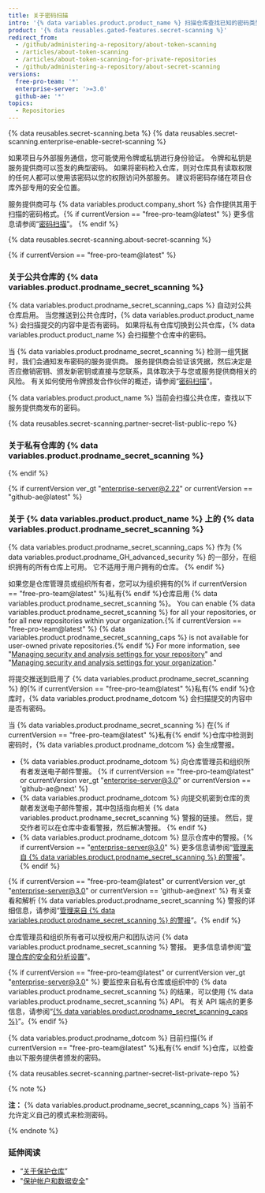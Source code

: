```yaml
---
title: 关于密码扫描
intro: '{% data variables.product.product_name %} 扫描仓库查找已知的密码类型，以防止欺诈性使用意外提交的密码。'
product: '{% data reusables.gated-features.secret-scanning %}'
redirect_from:
  - /github/administering-a-repository/about-token-scanning
  - /articles/about-token-scanning
  - /articles/about-token-scanning-for-private-repositories
  - /github/administering-a-repository/about-secret-scanning
versions:
  free-pro-team: '*'
  enterprise-server: '>=3.0'
  github-ae: '*'
topics:
  - Repositories
---
```


{% data reusables.secret-scanning.beta %}
{% data reusables.secret-scanning.enterprise-enable-secret-scanning %}

如果项目与外部服务通信，您可能使用令牌或私钥进行身份验证。 令牌和私钥是服务提供商可以签发的典型密码。 如果将密码检入仓库，则对仓库具有读取权限的任何人都可以使用该密码以您的权限访问外部服务。 建议将密码存储在项目仓库外部专用的安全位置。

服务提供商可与 {% data variables.product.company_short %} 合作提供其用于扫描的密码格式。{% if currentVersion == "free-pro-team@latest" %} 更多信息请参阅“[密码扫描](/developers/overview/secret-scanning)”。
{% endif %}

{% data reusables.secret-scanning.about-secret-scanning %}

{% if currentVersion == "free-pro-team@latest" %}
### 关于公共仓库的 {% data variables.product.prodname_secret_scanning %}

{% data variables.product.prodname_secret_scanning_caps %} 自动对公共仓库启用。 当您推送到公共仓库时，{% data variables.product.product_name %} 会扫描提交的内容中是否有密码。 如果将私有仓库切换到公共仓库，{% data variables.product.product_name %} 会扫描整个仓库中的密码。

当 {% data variables.product.prodname_secret_scanning %} 检测一组凭据时，我们会通知发布密码的服务提供商。 服务提供商会验证该凭据，然后决定是否应撤销密钥、颁发新密钥或直接与您联系，具体取决于与您或服务提供商相关的风险。 有关如何使用令牌颁发合作伙伴的概述，请参阅“[密码扫描](/developers/overview/secret-scanning)”。

{% data variables.product.product_name %} 当前会扫描公共仓库，查找以下服务提供商发布的密码。

{% data reusables.secret-scanning.partner-secret-list-public-repo %}

### 关于私有仓库的 {% data variables.product.prodname_secret_scanning %}
{% endif %}

{% if currentVersion ver_gt "enterprise-server@2.22" or currentVersion == "github-ae@latest" %}
### 关于 {% data variables.product.product_name %} 上的 {% data variables.product.prodname_secret_scanning %}

{% data variables.product.prodname_secret_scanning_caps %} 作为 {% data variables.product.prodname_GH_advanced_security %} 的一部分，在组织拥有的所有仓库上可用。 它不适用于用户拥有的仓库。
{% endif %}

如果您是仓库管理员或组织所有者，您可以为组织拥有的{% if currentVersion == "free-pro-team@latest" %}私有{% endif %}仓库启用 {% data variables.product.prodname_secret_scanning %}。 You can enable  {% data variables.product.prodname_secret_scanning %} for all your repositories, or for all new repositories within your organization.{% if currentVersion == "free-pro-team@latest" %} {% data variables.product.prodname_secret_scanning_caps %} is not available for user-owned private repositories.{% endif %} For more information, see "[Managing security and analysis settings for your repository](/github/administering-a-repository/managing-security-and-analysis-settings-for-your-repository)" and "[Managing security and analysis settings for your organization](/organizations/keeping-your-organization-secure/managing-security-and-analysis-settings-for-your-organization)."

将提交推送到启用了 {% data variables.product.prodname_secret_scanning %} 的{% if currentVersion == "free-pro-team@latest" %}私有{% endif %}仓库时，{% data variables.product.prodname_dotcom %} 会扫描提交的内容中是否有密码。

当 {% data variables.product.prodname_secret_scanning %} 在{% if currentVersion == "free-pro-team@latest" %}私有{% endif %}仓库中检测到密码时，{% data variables.product.prodname_dotcom %} 会生成警报。

- {% data variables.product.prodname_dotcom %} 向仓库管理员和组织所有者发送电子邮件警报。
{% if currentVersion == "free-pro-team@latest" or currentVersion ver_gt "enterprise-server@3.0" or currentVersion == 'github-ae@next' %}
- {% data variables.product.prodname_dotcom %} 向提交机密到仓库的贡献者发送电子邮件警报，其中包括指向相关 {% data variables.product.prodname_secret_scanning %} 警报的链接。 然后，提交作者可以在仓库中查看警报，然后解决警报。
{% endif %}
- {% data variables.product.prodname_dotcom %} 显示仓库中的警报。{% if currentVersion == "enterprise-server@3.0" %} 更多信息请参阅“[管理来自 {% data variables.product.prodname_secret_scanning %} 的警报](/github/administering-a-repository/managing-alerts-from-secret-scanning)”。{% endif %}

{% if currentVersion == "free-pro-team@latest" or currentVersion ver_gt "enterprise-server@3.0" or currentVersion == 'github-ae@next' %}
有关查看和解析 {% data variables.product.prodname_secret_scanning %} 警报的详细信息，请参阅“[管理来自 {% data variables.product.prodname_secret_scanning %} 的警报](/github/administering-a-repository/managing-alerts-from-secret-scanning)”。{% endif %}

仓库管理员和组织所有者可以授权用户和团队访问 {% data variables.product.prodname_secret_scanning %} 警报。 更多信息请参阅“[管理仓库的安全和分析设置](/github/administering-a-repository/managing-security-and-analysis-settings-for-your-repository#granting-access-to-security-alerts)”。

{% if currentVersion == "free-pro-team@latest" or currentVersion ver_gt "enterprise-server@3.0" %}
要监控来自私有仓库或组织中的 {% data variables.product.prodname_secret_scanning %} 的结果，可以使用 {% data variables.product.prodname_secret_scanning %} API。 有关 API 端点的更多信息，请参阅“[{% data variables.product.prodname_secret_scanning_caps %}](/rest/reference/secret-scanning)”。{% endif %}

{% data variables.product.prodname_dotcom %}  目前扫描{% if currentVersion == "free-pro-team@latest" %}私有{% endif %}仓库，以检查由以下服务提供者颁发的密码。

{% data reusables.secret-scanning.partner-secret-list-private-repo %}

{% note %}

**注：** {% data variables.product.prodname_secret_scanning_caps %} 当前不允许定义自己的模式来检测密码。

{% endnote %}

### 延伸阅读

- “[关于保护仓库](/github/administering-a-repository/about-securing-your-repository)”
- "[保护帐户和数据安全](/github/authenticating-to-github/keeping-your-account-and-data-secure)"
